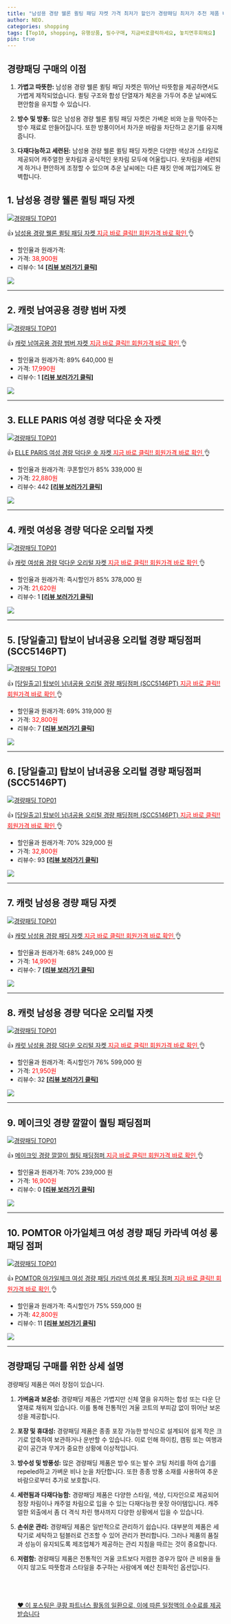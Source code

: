 ```yaml
---
title: "남성용 경량 웰론 퀼팅 패딩 자켓 가격 최저가 할인가 경량패딩 최저가 추천 제품 비교"
author: NEO.
categories: shopping
tags: [Top10, shopping, 유행상품, 필수구매, 지금바로클릭하세요, 놓치면후회해요]
pin: true
---
```

## 경량패딩 구매의 이점
1. **가볍고 따뜻한:** 남성용 경량 웰론 퀼팅 패딩 자켓은 뛰어난 따뜻함을 제공하면서도 가볍게 제작되었습니다. 퀼팅 구조와 합성 단열재가 체온을 가두어 추운 날씨에도 편안함을 유지할 수 있습니다.

2. **방수 및 방풍:** 많은 남성용 경량 웰론 퀼팅 패딩 자켓은 가벼운 비와 눈을 막아주는 방수 재료로 만들어집니다. 또한 방풍이어서 차가운 바람을 차단하고 온기를 유지해줍니다.

3. **다재다능하고 세련된:** 남성용 경량 웰론 퀼팅 패딩 자켓은 다양한 색상과 스타일로 제공되어 캐주얼한 옷차림과 공식적인 옷차림 모두에 어울립니다. 옷차림을 세련되게 하거나 편안하게 조정할 수 있으며 추운 날씨에는 다른 재킷 안에 껴입기에도 완벽합니다.

   

## 1. 남성용 경량 웰론 퀼팅 패딩 자켓

[![경량패딩 TOP01](https://thumbnail8.coupangcdn.com/thumbnails/remote/490x490ex/image/vendor_inventory/68ca/8a8bd4b0a429e0dffed63de7cb13704348598a8b484c95931d661ea8272f.jpg)](https://link.coupang.com/re/AFFSDP?lptag=AF3617701&subid=GithubCoopas&pageKey=7634511941&traceid=V0-153&itemId=20270012090&vendorItemId=87487822956)


👍 [남성용 경량 웰론 퀼팅 패딩 자켓 <font color=red> 지금 바로 클릭!! 회원가격 바로 확인 </font> ](https://link.coupang.com/re/AFFSDP?lptag=AF3617701&subid=GithubCoopas&pageKey=7634511941&traceid=V0-153&itemId=20270012090&vendorItemId=87487822956) 👌 


- 할인율과 원래가격: 
- 가격: <span style='color:red'>38,900원</span>
- 리뷰수: 14  [**[리뷰 보러가기 클릭]**](https://link.coupang.com/re/AFFSDP?lptag=AF3617701&subid=GithubCoopas&pageKey=7634511941&traceid=V0-153&itemId=20270012090&vendorItemId=87487822956)

[![](/discount_price.png)](https://link.coupang.com/re/AFFSDP?lptag=AF3617701&subid=GithubCoopas&pageKey=7634511941&traceid=V0-153&itemId=20270012090&vendorItemId=87487822956)

---


   

## 2. 캐럿 남여공용 경량 범버 자켓

[![경량패딩 TOP01](https://thumbnail8.coupangcdn.com/thumbnails/remote/490x490ex/image/retail/images/2216017694578747-69c2e653-ccab-4632-bb47-b7b9403552af.jpg)](https://link.coupang.com/re/AFFSDP?lptag=AF3617701&subid=GithubCoopas&pageKey=2111546173&traceid=V0-153&itemId=3586762063&vendorItemId=71572557005)


👍 [캐럿 남여공용 경량 범버 자켓 <font color=red> 지금 바로 클릭!! 회원가격 바로 확인 </font> ](https://link.coupang.com/re/AFFSDP?lptag=AF3617701&subid=GithubCoopas&pageKey=2111546173&traceid=V0-153&itemId=3586762063&vendorItemId=71572557005) 👌 


- 할인율과 원래가격: 89%  640,000   원
- 가격: <span style='color:red'>17,990원</span>
- 리뷰수: 1  [**[리뷰 보러가기 클릭]**](https://link.coupang.com/re/AFFSDP?lptag=AF3617701&subid=GithubCoopas&pageKey=2111546173&traceid=V0-153&itemId=3586762063&vendorItemId=71572557005)

[![](/discount_price.png)](https://link.coupang.com/re/AFFSDP?lptag=AF3617701&subid=GithubCoopas&pageKey=2111546173&traceid=V0-153&itemId=3586762063&vendorItemId=71572557005)

---


   

## 3. ELLE PARIS 여성 경량 덕다운 숏 자켓

[![경량패딩 TOP01](https://thumbnail7.coupangcdn.com/thumbnails/remote/490x490ex/image/retail/images/8485207648201602-26076caa-87f3-4729-86fa-7dad75c18e2f.jpg)](https://link.coupang.com/re/AFFSDP?lptag=AF3617701&subid=GithubCoopas&pageKey=6673869287&traceid=V0-153&itemId=15364398208&vendorItemId=82584581221)


👍 [ELLE PARIS 여성 경량 덕다운 숏 자켓 <font color=red> 지금 바로 클릭!! 회원가격 바로 확인 </font> ](https://link.coupang.com/re/AFFSDP?lptag=AF3617701&subid=GithubCoopas&pageKey=6673869287&traceid=V0-153&itemId=15364398208&vendorItemId=82584581221) 👌 


- 할인율과 원래가격: 쿠폰할인가 85%  339,000   원
- 가격: <span style='color:red'>22,880원</span>
- 리뷰수: 442  [**[리뷰 보러가기 클릭]**](https://link.coupang.com/re/AFFSDP?lptag=AF3617701&subid=GithubCoopas&pageKey=6673869287&traceid=V0-153&itemId=15364398208&vendorItemId=82584581221)

[![](/discount_price.png)](https://link.coupang.com/re/AFFSDP?lptag=AF3617701&subid=GithubCoopas&pageKey=6673869287&traceid=V0-153&itemId=15364398208&vendorItemId=82584581221)

---


   

## 4. 캐럿 여성용 경량 덕다운 오리털 자켓

[![경량패딩 TOP01](https://thumbnail10.coupangcdn.com/thumbnails/remote/490x490ex/image/retail/images/7598188672585429-36834081-4dd5-4feb-88e1-dc0d79f81338.jpg)](https://link.coupang.com/re/AFFSDP?lptag=AF3617701&subid=GithubCoopas&pageKey=6059623179&traceid=V0-153&itemId=11136432287&vendorItemId=78414929918)


👍 [캐럿 여성용 경량 덕다운 오리털 자켓 <font color=red> 지금 바로 클릭!! 회원가격 바로 확인 </font> ](https://link.coupang.com/re/AFFSDP?lptag=AF3617701&subid=GithubCoopas&pageKey=6059623179&traceid=V0-153&itemId=11136432287&vendorItemId=78414929918) 👌 


- 할인율과 원래가격: 즉시할인가 85%  378,000   원
- 가격: <span style='color:red'>21,620원</span>
- 리뷰수: 1  [**[리뷰 보러가기 클릭]**](https://link.coupang.com/re/AFFSDP?lptag=AF3617701&subid=GithubCoopas&pageKey=6059623179&traceid=V0-153&itemId=11136432287&vendorItemId=78414929918)

[![](/discount_price.png)](https://link.coupang.com/re/AFFSDP?lptag=AF3617701&subid=GithubCoopas&pageKey=6059623179&traceid=V0-153&itemId=11136432287&vendorItemId=78414929918)

---


   

## 5. [당일출고] 탑보이 남녀공용 오리털 경량 패딩점퍼 (SCC5146PT)

[![경량패딩 TOP01](https://thumbnail7.coupangcdn.com/thumbnails/remote/490x490ex/image/vendor_inventory/03f2/8cdc2c0459471c33ef6f93b621018c758507e41acdfdb55e8c522d296160.jpg)](https://link.coupang.com/re/AFFSDP?lptag=AF3617701&subid=GithubCoopas&pageKey=305559146&traceid=V0-153&itemId=963004691&vendorItemId=88012643235)


👍 [[당일출고] 탑보이 남녀공용 오리털 경량 패딩점퍼 (SCC5146PT) <font color=red> 지금 바로 클릭!! 회원가격 바로 확인 </font> ](https://link.coupang.com/re/AFFSDP?lptag=AF3617701&subid=GithubCoopas&pageKey=305559146&traceid=V0-153&itemId=963004691&vendorItemId=88012643235) 👌 


- 할인율과 원래가격: 69%  319,000   원
- 가격: <span style='color:red'>32,800원</span>
- 리뷰수: 7  [**[리뷰 보러가기 클릭]**](https://link.coupang.com/re/AFFSDP?lptag=AF3617701&subid=GithubCoopas&pageKey=305559146&traceid=V0-153&itemId=963004691&vendorItemId=88012643235)

[![](/discount_price.png)](https://link.coupang.com/re/AFFSDP?lptag=AF3617701&subid=GithubCoopas&pageKey=305559146&traceid=V0-153&itemId=963004691&vendorItemId=88012643235)

---


   

## 6. [당일출고] 탑보이 남녀공용 오리털 경량 패딩점퍼 (SCC5146PT)

[![경량패딩 TOP01](https://thumbnail7.coupangcdn.com/thumbnails/remote/490x490ex/image/vendor_inventory/8568/68b8f17653e63ec29217d3e1fc0e45936ad6e2207c791b85464e294b03b7.jpg)](https://link.coupang.com/re/AFFSDP?lptag=AF3617701&subid=GithubCoopas&pageKey=305559146&traceid=V0-153&itemId=963004772&vendorItemId=88012643205)


👍 [[당일출고] 탑보이 남녀공용 오리털 경량 패딩점퍼 (SCC5146PT) <font color=red> 지금 바로 클릭!! 회원가격 바로 확인 </font> ](https://link.coupang.com/re/AFFSDP?lptag=AF3617701&subid=GithubCoopas&pageKey=305559146&traceid=V0-153&itemId=963004772&vendorItemId=88012643205) 👌 


- 할인율과 원래가격: 70%  329,000   원
- 가격: <span style='color:red'>32,800원</span>
- 리뷰수: 93  [**[리뷰 보러가기 클릭]**](https://link.coupang.com/re/AFFSDP?lptag=AF3617701&subid=GithubCoopas&pageKey=305559146&traceid=V0-153&itemId=963004772&vendorItemId=88012643205)

[![](/discount_price.png)](https://link.coupang.com/re/AFFSDP?lptag=AF3617701&subid=GithubCoopas&pageKey=305559146&traceid=V0-153&itemId=963004772&vendorItemId=88012643205)

---


   

## 7. 캐럿 남성용 경량 패딩 자켓

[![경량패딩 TOP01](https://thumbnail9.coupangcdn.com/thumbnails/remote/490x490ex/image/retail/images/2220460223953644-bc8921c0-d40f-4097-b881-ca03ba194556.jpg)](https://link.coupang.com/re/AFFSDP?lptag=AF3617701&subid=GithubCoopas&pageKey=2111547303&traceid=V0-153&itemId=3586763453&vendorItemId=71572558508)


👍 [캐럿 남성용 경량 패딩 자켓 <font color=red> 지금 바로 클릭!! 회원가격 바로 확인 </font> ](https://link.coupang.com/re/AFFSDP?lptag=AF3617701&subid=GithubCoopas&pageKey=2111547303&traceid=V0-153&itemId=3586763453&vendorItemId=71572558508) 👌 


- 할인율과 원래가격: 68%  249,000   원
- 가격: <span style='color:red'>14,990원</span>
- 리뷰수: 7  [**[리뷰 보러가기 클릭]**](https://link.coupang.com/re/AFFSDP?lptag=AF3617701&subid=GithubCoopas&pageKey=2111547303&traceid=V0-153&itemId=3586763453&vendorItemId=71572558508)

[![](/discount_price.png)](https://link.coupang.com/re/AFFSDP?lptag=AF3617701&subid=GithubCoopas&pageKey=2111547303&traceid=V0-153&itemId=3586763453&vendorItemId=71572558508)

---


   

## 8. 캐럿 남성용 경량 덕다운 오리털 자켓

[![경량패딩 TOP01](https://thumbnail7.coupangcdn.com/thumbnails/remote/490x490ex/image/retail/images/996700106616694-f0436dc8-1f92-427d-97f9-5fa116c6fc06.jpg)](https://link.coupang.com/re/AFFSDP?lptag=AF3617701&subid=GithubCoopas&pageKey=6059623145&traceid=V0-153&itemId=11136431998&vendorItemId=78414929627)


👍 [캐럿 남성용 경량 덕다운 오리털 자켓 <font color=red> 지금 바로 클릭!! 회원가격 바로 확인 </font> ](https://link.coupang.com/re/AFFSDP?lptag=AF3617701&subid=GithubCoopas&pageKey=6059623145&traceid=V0-153&itemId=11136431998&vendorItemId=78414929627) 👌 


- 할인율과 원래가격: 즉시할인가 76%  599,000   원
- 가격: <span style='color:red'>21,950원</span>
- 리뷰수: 32  [**[리뷰 보러가기 클릭]**](https://link.coupang.com/re/AFFSDP?lptag=AF3617701&subid=GithubCoopas&pageKey=6059623145&traceid=V0-153&itemId=11136431998&vendorItemId=78414929627)

[![](/discount_price.png)](https://link.coupang.com/re/AFFSDP?lptag=AF3617701&subid=GithubCoopas&pageKey=6059623145&traceid=V0-153&itemId=11136431998&vendorItemId=78414929627)

---


   

## 9. 메이크잇 경량 깔깔이 퀄팅 패딩점퍼

[![경량패딩 TOP01](https://thumbnail7.coupangcdn.com/thumbnails/remote/490x490ex/image/vendor_inventory/d299/ca002c529ecc8de5f53b34d1d8347f409b9a9264667d5ad78c3b14f7917e.jpg)](https://link.coupang.com/re/AFFSDP?lptag=AF3617701&subid=GithubCoopas&pageKey=6197576163&traceid=V0-153&itemId=12276020914&vendorItemId=87501550653)


👍 [메이크잇 경량 깔깔이 퀄팅 패딩점퍼 <font color=red> 지금 바로 클릭!! 회원가격 바로 확인 </font> ](https://link.coupang.com/re/AFFSDP?lptag=AF3617701&subid=GithubCoopas&pageKey=6197576163&traceid=V0-153&itemId=12276020914&vendorItemId=87501550653) 👌 


- 할인율과 원래가격: 70%  239,000   원
- 가격: <span style='color:red'>16,900원</span>
- 리뷰수: 0  [**[리뷰 보러가기 클릭]**](https://link.coupang.com/re/AFFSDP?lptag=AF3617701&subid=GithubCoopas&pageKey=6197576163&traceid=V0-153&itemId=12276020914&vendorItemId=87501550653)

[![](/discount_price.png)](https://link.coupang.com/re/AFFSDP?lptag=AF3617701&subid=GithubCoopas&pageKey=6197576163&traceid=V0-153&itemId=12276020914&vendorItemId=87501550653)

---


   

## 10. POMTOR 아가일체크 여성 경량 패딩 카라넥 여성 롱 패딩 점퍼

[![경량패딩 TOP01](https://thumbnail9.coupangcdn.com/thumbnails/remote/490x490ex/image/vendor_inventory/040f/12f598cc2a1dca1178f27c945563a90b4813b93fae16f60d302d58216124.jpg)](https://link.coupang.com/re/AFFSDP?lptag=AF3617701&subid=GithubCoopas&pageKey=7797805072&traceid=V0-153&itemId=21111526674&vendorItemId=88173401393)


👍 [POMTOR 아가일체크 여성 경량 패딩 카라넥 여성 롱 패딩 점퍼 <font color=red> 지금 바로 클릭!! 회원가격 바로 확인 </font> ](https://link.coupang.com/re/AFFSDP?lptag=AF3617701&subid=GithubCoopas&pageKey=7797805072&traceid=V0-153&itemId=21111526674&vendorItemId=88173401393) 👌 


- 할인율과 원래가격: 즉시할인가 75%  559,000   원
- 가격: <span style='color:red'>42,800원</span>
- 리뷰수: 11  [**[리뷰 보러가기 클릭]**](https://link.coupang.com/re/AFFSDP?lptag=AF3617701&subid=GithubCoopas&pageKey=7797805072&traceid=V0-153&itemId=21111526674&vendorItemId=88173401393)

[![](/discount_price.png)](https://link.coupang.com/re/AFFSDP?lptag=AF3617701&subid=GithubCoopas&pageKey=7797805072&traceid=V0-153&itemId=21111526674&vendorItemId=88173401393)

---
## 경량패딩 구매를 위한 상세 설명
경량패딩 제품은 여러 장점이 있습니다.

1. **가벼움과 보온성:** 경량패딩 제품은 가볍지만 신체 열을 유지하는 합성 또는 다운 단열재로 채워져 있습니다. 이를 통해 전통적인 겨울 코트의 부피감 없이 뛰어난 보온성을 제공합니다.

2. **포장 및 휴대성:** 경량패딩 제품은 종종 포장 가능한 방식으로 설계되어 쉽게 작은 크기로 압축하여 보관하거나 운반할 수 있습니다. 이로 인해 하이킹, 캠핑 또는 여행과 같이 공간과 무게가 중요한 상황에 이상적입니다.

3. **방수성 및 방풍성:** 많은 경량패딩 제품은 방수 또는 발수 코팅 처리를 하여 습기를  repeled하고 가벼운 비나 눈을 차단합니다. 또한 종종 방풍 소재를 사용하여 추운 바람으로부터 추가로 보호합니다.

4. **세련됨과 다재다능함:** 경량패딩 제품은 다양한 스타일, 색상, 디자인으로 제공되어 정장 차림이나 캐주얼 차림으로 입을 수 있는 다재다능한 옷장 아이템입니다. 캐주얼한 외출에서 좀 더 격식 차린 행사까지 다양한 상황에서 입을 수 있습니다.

5. **손쉬운 관리:** 경량패딩 제품은 일반적으로 관리하기 쉽습니다. 대부분의 제품은 세탁기로 세탁하고 텀블러로 건조할 수 있어 관리가 편리합니다. 그러나 제품의 품질과 성능이 유지되도록 제조업체가 제공하는 관리 지침을 따르는 것이 중요합니다.

6. **저렴함:** 경량패딩 제품은 전통적인 겨울 코트보다 저렴한 경우가 많아 큰 비용을 들이지 않고도 따뜻함과 스타일을 추구하는 사람에게 예산 친화적인 옵션입니다.<br><br><br><br><br> [ ❤  이 포스팅은 쿠팡 파트너스 활동의 일환으로, 이에 따른 일정액의 수수료를 제공받습니다](https://link.coupang.com/a/bcEFyh)